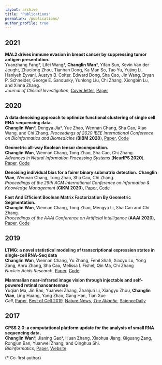 ```yaml
---
layout: archive
title: "Publications"
permalink: /publications/
author_profile: true
---
```


2021
-------
**MAL2 drives immune evasion in breast cancer by suppressing tumor antigen presentation.**  
Yuanzhang Fang\*, Lifei Wang\*, **Changlin Wan**\*, Yifan Sun, Kevin Van der Jeught, Zhuolong Zhou, Tianhan Dong, Ka Man So, Tao Yu, Yujing Li, Haniyeh Eyvani, Austyn B. Colter, Edward Dong, Sha Cao, Jin Wang, Bryan P. Schneider, George E. Sandusky, Yunlong Liu, Chi Zhang, Xiongbin Lu, and Xinna Zhang.  
*Journal of Clinical Investigation*, [Cover letter](https://www.jci.org/131/1), [Paper](https://www.jci.org/articles/view/140837)

2020
--------
**A data denoising approach to optimize functional clustering of single cell RNA-sequencing data.**  
**Changlin Wan**\*, Dongya Jia\*, Yue Zhao, Wennan Chang, Sha Cao, Xiao Wang, and Chi Zhang. 
*Proceedings of 2020 IEEE International Conference on Bioinformatics and Biomedicine* (**BIBM 2020**), [Paper](https://ieeexplore.ieee.org/abstract/document/9313483), [Code](https://github.com/clwan/CIBS)

**Geometric all-way Boolean tensor decomposition.**  
**Changlin Wan**, Wennan Chang, Tong Zhao, Sha Cao, Chi Zhang.  
*Advances in Neural Information Processing Systems* (**NeurIPS 2020**), [Paper](https://arxiv.org/abs/2007.15821), [Code](https://github.com/clwan/GETF)

**Denoising individual bias for a fairer binary submatrix detection.**
**Changlin Wan**, Wennan Chang, Tong Zhao, Sha Cao, Chi Zhang.  
*Proceedings of the 29th ACM International Conference on Information & Knowledge Management* (**CIKM 2020**), [Paper](https://arxiv.org/abs/2007.15816), [Code](https://github.com/clwan/BIND)

**Fast And Efficient Boolean Matrix Factorization By Geometric Segmentation.**  
**Changlin Wan**, Wennan Chang, Tong Zhao, Mengya Li, Sha Cao and Chi Zhang.  
*Proceedings of the AAAI Conference on Artificial Intelligence* (**AAAI 2020**), [Paper](https://ojs.aaai.org/index.php/AAAI/article/view/6072), [Code](https://github.com/clwan/MEBF)


2019
-----
**LTMG: a novel statistical modeling of transcriptional expression states in single-cell RNA-Seq data**  
**Changlin Wan**, Wennan Chang, Yu Zhang, Fenil Shah, Xiaoyu Lu, Yong Zang, Anru Zhang, Sha Cao, Melissa L Fishel, Qin Ma, Chi Zhang  
*Nucleic Acids Research*, [Paper](https://academic.oup.com/nar/article/47/18/e111/5542876?login=true), [Code](https://github.com/clwan/LTMGSCA)

**Mammalian near-infrared image vision through injectable and self-powered retinal nanoantennae**  
Yuqian Ma, Jin Bao, Yuanwei Zhang, Zhanjun Li, Xiangyu Zhou, **Changlin Wan**, Ling Huang, Yang Zhao, Gang Han, Tian Xue  
*Cell*, [Paper](https://www.sciencedirect.com/science/article/pii/S0092867419301011), [Best of Cell 2019](https://info.cell.com/best-of-cell-2019), [Nature News](https://www.nature.com/articles/d41586-019-00735-4#:~:text=Cue%20the%20super%2Dmouse.,invisible%20to%20mammals%20%E2%80%94%20including%20humans.&text=Xue's%20team%20attached%20the%20nanoparticles,then%20injected%20them%20into%20mice.), [*The Atlantic*](https://www.theatlantic.com/science/archive/2019/02/nanotech-injections-give-mice-infrared-vision/583768/), [ScienceDaily](https://www.sciencedaily.com/releases/2019/02/190228141412.htm)


2017
-----
**CPSS 2.0: a computational platform update for the analysis of small RNA sequencing data.**  
**Changlin Wan**\*, Jianing Gao\*, Huan Zhang, Xiaohua Jiang, Qiguang Zang, Rongjun Ban, Yuanwei Zhang, and Qinghua Shi.  
*Bioinformatics*, [Paper](https://academic.oup.com/bioinformatics/article/33/20/3289/2976718), [Website](http://114.214.166.79/cpss2.0/)


(* Co-first author)

